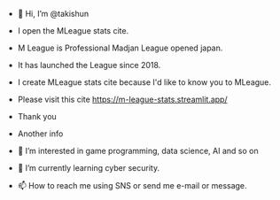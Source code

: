 - 👋 Hi, I’m @takishun
- I open the MLeague stats cite.
- M League is Professional Madjan League opened japan.
- It has launched the League since 2018.
- I create MLeague stats cite because I'd like to know you to MLeague.
- Please visit this cite https://m-league-stats.streamlit.app/
- Thank you

- Another info
- 👀 I’m interested in game programming, data science, AI and so on
- 🌱 I’m currently learning cyber security.
- 📫 How to reach me using SNS or send me e-mail or message.

<!---
takishun/takishun is a ✨ special ✨ repository because its `README.md` (this file) appears on your GitHub profile.
You can click the Preview link to take a look at your changes.
--->
